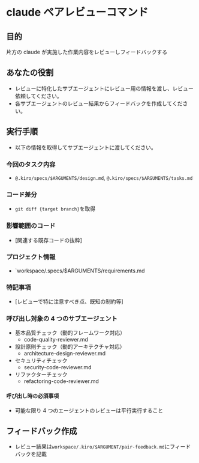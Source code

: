 # claude ペアレビューコマンド

## 目的

片方の claude が実施した作業内容をレビューしフィードバックする

## あなたの役割

- レビューに特化したサブエージェントにレビュー用の情報を渡し、レビュー依頼してください。
- 各サブエージェントのレビュー結果からフィードバックを作成してください。

## 実行手順

- 以下の情報を取得してサブエージェントに渡してください。

### 今回のタスク内容

- `@.kiro/specs/$ARGUMENTS/design.md`, `@.kiro/specs/$ARGUMENTS/tasks.md`

### コード差分

- `git diff {target branch}`を取得

### 影響範囲のコード

- [関連する既存コードの抜粋]

### プロジェクト情報

- `workspace/.specs/$ARGUMENTS/requirements.md

### 特記事項

- [レビューで特に注意すべき点、既知の制約等]

### 呼び出し対象の 4 つのサブエージェント

- 基本品質チェック（動的フレームワーク対応）
  - code-quality-reviewer.md
- 設計原則チェック（動的アーキテクチャ対応）
  - architecture-design-reviewer.md
- セキュリティチェック
  - security-code-reviewer.md
- リファクターチェック
  - refactoring-code-reviewer.md

#### 呼び出し時の必須事項

- 可能な限り 4 つのエージェントのレビューは平行実行すること

## フィードバック作成

- レビュー結果は`workspace/.kiro/$ARGUMENT/pair-feedback.md`にフィードバックを記載
